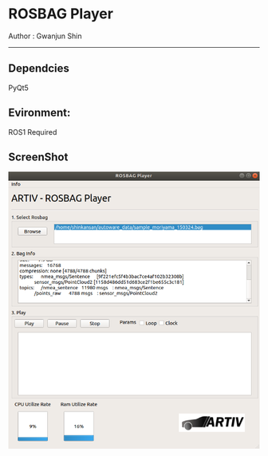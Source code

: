 # ROSBAG Player
Author : Gwanjun Shin

---

## Dependcies
  PyQt5
  
## Evironment:
  ROS1 Required
  
 
 ## ScreenShot
 ![img](screenshot.png)
